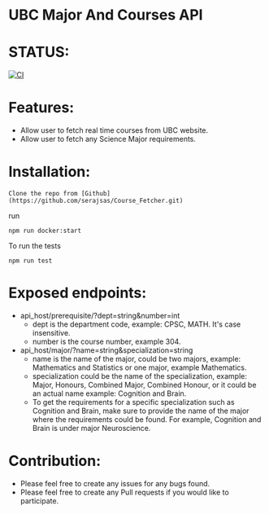 # UBC Major And Courses API

# STATUS:
[![CI](https://github.com/serajsas/Course_Fetcher/actions/workflows/node.js.yml/badge.svg?branch=rel)](https://github.com/serajsas/Course_Fetcher/actions/workflows/node.js.yml)

# Features:
- Allow user to fetch real time courses from UBC website. 
- Allow user to fetch any Science Major requirements. 

# Installation:

```
Clone the repo from [Github](https://github.com/serajsas/Course_Fetcher.git)
```

run
```
npm run docker:start
```

To run the tests
```
npm run test
```

# Exposed endpoints:
- api_host/prerequisite/?dept=string&number=int
  - dept is the department code, example: CPSC, MATH. It's case insensitive. 
  - number is the course number, example 304. 
- api_host/major/?name=string&specialization=string
  - name is the name of the major, could be two majors, example: Mathematics and Statistics or one major, example Mathematics.
  - specialization could be the name of the specialization, example: Major, Honours, Combined Major, Combined Honour, or it could be an actual name example: Cognition and Brain. 
  - To get the requirements for a specific specialization such as Cognition and Brain, make sure to provide the name of the major where the requirements could be found. For example, Cognition and Brain is under major Neuroscience. 

# Contribution: 
- Please feel free to create any issues for any bugs found. 
- Please feel free to create any Pull requests if you would like to participate.


